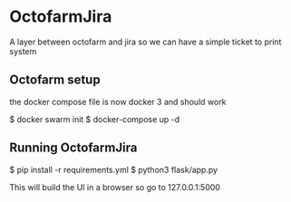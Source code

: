 # OctofarmJira
A layer between octofarm and jira so we can have a simple ticket to print system

## Octofarm setup
the docker compose file is now docker 3 and should work

$ docker swarm init
$ docker-compose up -d

## Running OctofarmJira

$ pip install -r requirements.yml
$ python3 flask/app.py

This will build the UI in a browser so go to 127.0.0.1:5000
